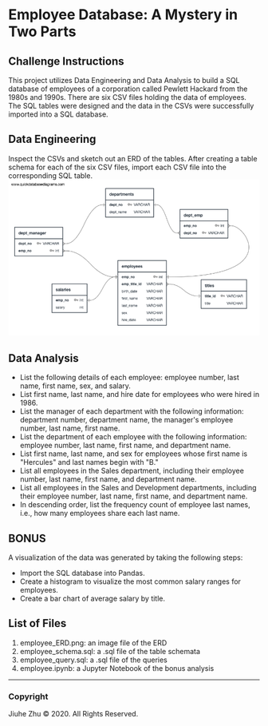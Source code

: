 # Employee Database: A Mystery in Two Parts
## Challenge Instructions
This project utilizes Data Engineering and Data Analysis to build a SQL database of employees of a corporation called Pewlett Hackard from the 1980s and 1990s. There are six CSV files holding the data of employees. The SQL tables were designed and the data in the CSVs were successfully imported into a SQL database.

## Data Engineering
Inspect the CSVs and sketch out an ERD of the tables. After creating a table schema for each of the six CSV files, import each CSV file into the corresponding SQL table. \
![ERD](https://github.com/Jiuhe2020/sql-challenge/blob/master/EmployeeSQL/employee_ERD.png)

## Data Analysis
- List the following details of each employee: employee number, last name, first name, sex, and salary.
- List first name, last name, and hire date for employees who were hired in 1986.
- List the manager of each department with the following information: department number, department name, the manager's employee number, last name, first name.
- List the department of each employee with the following information: employee number, last name, first name, and department name.
- List first name, last name, and sex for employees whose first name is "Hercules" and last names begin with "B."
- List all employees in the Sales department, including their employee number, last name, first name, and department name.
- List all employees in the Sales and Development departments, including their employee number, last name, first name, and department name.
- In descending order, list the frequency count of employee last names, i.e., how many employees share each last name.

## BONUS
A visualization of the data was generated by taking the following steps:
- Import the SQL database into Pandas.
- Create a histogram to visualize the most common salary ranges for employees.
- Create a bar chart of average salary by title.

## List of Files
1. employee_ERD.png: an image file of the ERD
2. employee_schema.sql: a .sql file of the table schemata
3. employee_query.sql: a .sql file of the queries
4. employee.ipynb: a Jupyter Notebook of the bonus analysis

---
### Copyright
Jiuhe Zhu © 2020. All Rights Reserved.
